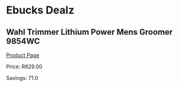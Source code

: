 
# Ebucks Dealz
## Wahl Trimmer Lithium Power Mens Groomer 9854WC
[Product Page](https://www.ebucks.com/web/shop/productSelected.do?prodId=1191154917&catId=1186081080)

Price: R629.00

Savings: 71.0


	